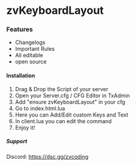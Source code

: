# zvKeyboardLayout

### Features
- Changelogs
- Important Rules
- All editable
- open source

#### Installation
1. Drag & Drop the Script of your server
2. Open your Server.cfg / CFG Editor in TxAdmin
3. Add "ensure zvKeyboardLayout" in your cfg
4. Go to index.html.lua
5. Here you can Add/Edit custom Keys and Text
6. In client.lua you can edit the command
7. Enjoy it!

##### Support
Discord: https://dsc.gg/zvcoding